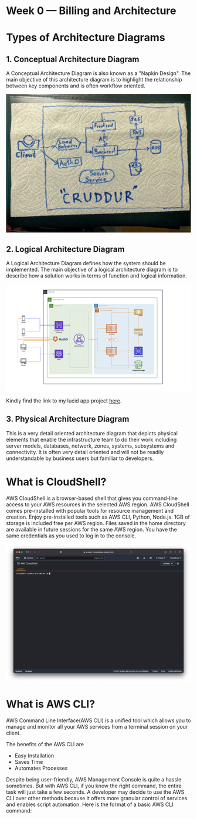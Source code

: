 # Week 0 — Billing and Architecture

# Types of Architecture Diagrams
## 1. Conceptual Architecture Diagram

A Conceptual Architecture Diagram is also known as a "Napkin Design". The main objective of this architecture diagram is to highlight the relationship between key components and is often workflow oriented.

![](../_docs/assets/ConceptualDesign.jpeg)

## 2. Logical Architecture Diagram

A Logical Architecture Diagram defines how the system should be implemented. The main objective of a logical architecture diagram is to describe how a solution works in terms of function and logical information.


![](../_docs/assets/LogicalArchitectureDiagram.png)

Kindly find the link to my lucid app project [here](https://lucid.app/lucidchart/958a9d75-c6e5-46ac-aa90-f3e5e8c5a2c3/edit?viewport_loc=-317%2C-326%2C2566%2C1498%2C0_0&invitationId=inv_a299805e-ef02-467d-9672-6a97eada16e0).

## 3. Physical Architecture Diagram

This is a very detail oriented architecture diagram that depicts physical elements that enable the infrastructure team to do their work including server models, databases, network, zones, systems, subsystems and connectivity. It is often very detail oriented and will not be readily understandable by business users but familiar to developers.

# What is CloudShell?

AWS CloudShell is a browser-based shell that gives you command-line access to your AWS resources in the selected AWS region. AWS CloudShell comes pre-installed with popular tools for resource management and creation. Enjoy pre-installed tools such as AWS CLI, Python, Node.js. 1GB of storage is included free per AWS region. Files saved in the home directory are available in future sessions for the same AWS region.
You have the same credentials as you used to log in to the console. 

![](../_docs/assets/AWS_Clodshell.png)

#  What is AWS CLI?

AWS Command Line Interface(AWS CLI) is a unified tool which allows you to manage and monitor all your AWS services from a terminal session on your client.

The benefits of the AWS CLI are 
* Easy Installation
* Saves Time
* Automates Processes

Despite being user-friendly, AWS Management Console is quite a hassle sometimes. But with AWS CLI, if you know the right command, the entire task will just take a few seconds.
A developer may decide to use the AWS CLI over other methods because it offers more granular control of services and enables script automation. 
Here is the format of a basic AWS CLI command: 

```aws <command> <subcommand> [options and/or parameters]
```